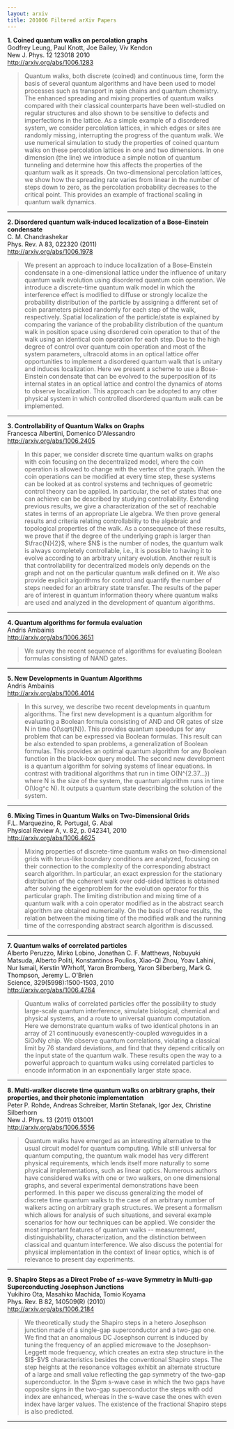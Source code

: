 ```yaml
---
layout: arxiv
title: 201006 Filtered arXiv Papers
---
```


**1.    Coined quantum walks on percolation graphs**  
Godfrey Leung, Paul Knott, Joe Bailey, Viv Kendon  
New J. Phys. 12 123018 2010  
http://arxiv.org/abs/1006.1283  
<blockquote>
<p>
Quantum walks, both discrete (coined) and continuous time, form the basis of several quantum algorithms and have been used to model processes such as transport in spin chains and quantum chemistry. The enhanced spreading and mixing properties of quantum walks compared with their classical counterparts have been well-studied on regular structures and also shown to be sensitive to defects and imperfections in the lattice. As a simple example of a disordered system, we consider percolation lattices, in which edges or sites are randomly missing, interrupting the progress of the quantum walk. We use numerical simulation to study the properties of coined quantum walks on these percolation lattices in one and two dimensions. In one dimension (the line) we introduce a simple notion of quantum tunneling and determine how this affects the properties of the quantum walk as it spreads. On two-dimensional percolation lattices, we show how the spreading rate varies from linear in the number of steps down to zero, as the percolation probability decreases to the critical point. This provides an example of fractional scaling in quantum walk dynamics.
</p>
</blockquote>

------

**2.    Disordered quantum walk-induced localization of a Bose-Einstein condensate**  
C. M. Chandrashekar  
Phys. Rev. A 83, 022320 (2011)  
http://arxiv.org/abs/1006.1978  
<blockquote>
<p>
We present an approach to induce localization of a Bose-Einstein condensate in a one-dimensional lattice under the influence of unitary quantum walk evolution using disordered quantum coin operation. We introduce a discrete-time quantum walk model in which the interference effect is modified to diffuse or strongly localize the probability distribution of the particle by assigning a different set of coin parameters picked randomly for each step of the walk, respectively. Spatial localization of the particle/state is explained by comparing the variance of the probability distribution of the quantum walk in position space using disordered coin operation to that of the walk using an identical coin operation for each step. Due to the high degree of control over quantum coin operation and most of the system parameters, ultracold atoms in an optical lattice offer opportunities to implement a disordered quantum walk that is unitary and induces localization. Here we present a scheme to use a Bose-Einstein condensate that can be evolved to the superposition of its internal states in an optical lattice and control the dynamics of atoms to observe localization. This approach can be adopted to any other physical system in which controlled disordered quantum walk can be implemented.
</p>
</blockquote>

------

**3.    Controllability of Quantum Walks on Graphs**  
Francesca Albertini, Domenico D'Alessandro  
http://arxiv.org/abs/1006.2405  
<blockquote>
<p>
In this paper, we consider discrete time quantum walks on graphs with coin focusing on the decentralized model, where the coin operation is allowed to change with the vertex of the graph. When the coin operations can be modified at every time step, these systems can be looked at as control systems and techniques of geometric control theory can be applied. In particular, the set of states that one can achieve can be described by studying controllability. Extending previous results, we give a characterization of the set of reachable states in terms of an appropriate Lie algebra. We then prove general results and criteria relating controllability to the algebraic and topological properties of the walk. As a consequence of these results, we prove that if the degree of the underlying graph is larger than $\frac{N}{2}$, where $N$ is the number of nodes, the quantum walk is always completely controllable, i.e., it is possible to having it to evolve according to an arbitrary unitary evolution. Another result is that controllability for decentralized models only depends on the graph and not on the particular quantum walk defined on it. We also provide explicit algorithms for control and quantify the number of steps needed for an arbitrary state transfer. The results of the paper are of interest in quantum information theory where quantum walks are used and analyzed in the development of quantum algorithms.
</p>
</blockquote>

------

**4.    Quantum algorithms for formula evaluation**  
Andris Ambainis  
http://arxiv.org/abs/1006.3651  
<blockquote>
<p>
We survey the recent sequence of algorithms for evaluating Boolean formulas consisting of NAND gates.
</p>
</blockquote>

------

**5.    New Developments in Quantum Algorithms**  
Andris Ambainis  
http://arxiv.org/abs/1006.4014  
<blockquote>
<p>
In this survey, we describe two recent developments in quantum algorithms. The first new development is a quantum algorithm for evaluating a Boolean formula consisting of AND and OR gates of size N in time O(\sqrt{N}). This provides quantum speedups for any problem that can be expressed via Boolean formulas. This result can be also extended to span problems, a generalization of Boolean formulas. This provides an optimal quantum algorithm for any Boolean function in the black-box query model. The second new development is a quantum algorithm for solving systems of linear equations. In contrast with traditional algorithms that run in time O(N^{2.37...}) where N is the size of the system, the quantum algorithm runs in time O(\log^c N). It outputs a quantum state describing the solution of the system.
</p>
</blockquote>

------

**6.    Mixing Times in Quantum Walks on Two-Dimensional Grids**  
F.L. Marquezino, R. Portugal, G. Abal  
Physical Review A, v. 82, p. 042341, 2010  
http://arxiv.org/abs/1006.4625  
<blockquote>
<p>
Mixing properties of discrete-time quantum walks on two-dimensional grids with torus-like boundary conditions are analyzed, focusing on their connection to the complexity of the corresponding abstract search algorithm. In particular, an exact expression for the stationary distribution of the coherent walk over odd-sided lattices is obtained after solving the eigenproblem for the evolution operator for this particular graph. The limiting distribution and mixing time of a quantum walk with a coin operator modified as in the abstract search algorithm are obtained numerically. On the basis of these results, the relation between the mixing time of the modified walk and the running time of the corresponding abstract search algorithm is discussed.
</p>
</blockquote>

------

**7.    Quantum walks of correlated particles**  
Alberto Peruzzo, Mirko Lobino, Jonathan C. F. Matthews, Nobuyuki Matsuda, Alberto Politi, Konstantinos Poulios, Xiao-Qi Zhou, Yoav Lahini, Nur Ismail, Kerstin W?rhoff, Yaron Bromberg, Yaron Silberberg, Mark G. Thompson, Jeremy L. O'Brien  
Science, 329(5998):1500-1503, 2010  
http://arxiv.org/abs/1006.4764  
<blockquote>
<p>
Quantum walks of correlated particles offer the possibility to study large-scale quantum interference, simulate biological, chemical and physical systems, and a route to universal quantum computation. Here we demonstrate quantum walks of two identical photons in an array of 21 continuously evanescently-coupled waveguides in a SiOxNy chip. We observe quantum correlations, violating a classical limit by 76 standard deviations, and find that they depend critically on the input state of the quantum walk. These results open the way to a powerful approach to quantum walks using correlated particles to encode information in an exponentially larger state space.
</p>
</blockquote>

------

**8.    Multi-walker discrete time quantum walks on arbitrary graphs, their properties, and their photonic implementation**  
Peter P. Rohde, Andreas Schreiber, Martin Stefanak, Igor Jex, Christine Silberhorn  
New J. Phys. 13 (2011) 013001  
http://arxiv.org/abs/1006.5556  
<blockquote>
<p>
Quantum walks have emerged as an interesting alternative to the usual circuit model for quantum computing. While still universal for quantum computing, the quantum walk model has very different physical requirements, which lends itself more naturally to some physical implementations, such as linear optics. Numerous authors have considered walks with one or two walkers, on one dimensional graphs, and several experimental demonstrations have been performed. In this paper we discuss generalizing the model of discrete time quantum walks to the case of an arbitrary number of walkers acting on arbitrary graph structures. We present a formalism which allows for analysis of such situations, and several example scenarios for how our techniques can be applied. We consider the most important features of quantum walks -- measurement, distinguishability, characterization, and the distinction between classical and quantum interference. We also discuss the potential for physical implementation in the context of linear optics, which is of relevance to present day experiments.
</p>
</blockquote>

------

**9.    Shapiro Steps as a Direct Probe of $\pm s$-wave Symmetry in Multi-gap Superconducting Josephson Junctions**  
Yukihiro Ota, Masahiko Machida, Tomio Koyama  
Phys. Rev. B 82, 140509(R) (2010)  
http://arxiv.org/abs/1006.2184  
<blockquote>
<p>
We theoretically study the Shapiro steps in a hetero Josephson junction made of a single-gap superconductor and a two-gap one. We find that an anomalous DC Josephson current is induced by tuning the frequency of an applied microwave to the Josephson-Leggett mode frequency, which creates an extra step structure in the $I$-$V$ characteristics besides the conventional Shapiro steps. The step heights at the resonance voltages exhibit an alternate structure of a large and small value reflecting the gap symmetry of the two-gap superconductor. In the $\pm s-wave case in which the two gaps have opposite signs in the two-gap superconductor the steps with odd index are enhanced, whereas in the s-wave case the ones with even index have larger values. The existence of the fractional Shapiro steps is also predicted.
</p>
</blockquote>

------

